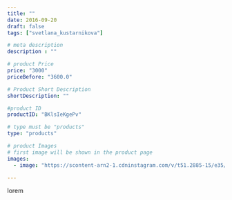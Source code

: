 ```yaml
---
title: ""
date: 2016-09-20
draft: false
tags: ["svetlana_kustarnikova"]

# meta description
description : ""

# product Price
price: "3000"
priceBefore: "3600.0"

# Product Short Description
shortDescription: ""

#product ID
productID: "BKlsIeKgePv"

# type must be "products"
type: "products"

# product Images
# first image will be shown in the product page
images:
  - image: "https://scontent-arn2-1.cdninstagram.com/v/t51.2885-15/e35/14280613_182934615477327_545037898_n.jpg?tp=1&_nc_ht=scontent-arn2-1.cdninstagram.com&_nc_cat=103&_nc_ohc=wYVzGtkx1B4AX9CljEr&ccb=7-4&oh=28843cd2c6cc3d9aa8ca7cc865c08d59&oe=6084D0A3&ig_cache_key=MTM0MzY3NDE2MDAzMDgwMjkyNw%3D%3D.2-ccb7-4"

---
```

lorem
